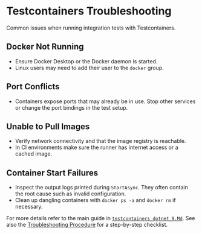 # Testcontainers Troubleshooting

Common issues when running integration tests with Testcontainers.

## Docker Not Running
- Ensure Docker Desktop or the Docker daemon is started.
- Linux users may need to add their user to the `docker` group.

## Port Conflicts
- Containers expose ports that may already be in use. Stop other services or
  change the port bindings in the test setup.

## Unable to Pull Images
- Verify network connectivity and that the image registry is reachable.
- In CI environments make sure the runner has internet access or a cached image.

## Container Start Failures
- Inspect the output logs printed during `StartAsync`. They often contain the
  root cause such as invalid configuration.
- Clean up dangling containers with `docker ps -a` and `docker rm` if necessary.

For more details refer to the main guide in
[`testcontainers_dotnet_9.Md`](testcontainers_dotnet_9.Md).
See also the [Troubleshooting Procedure](testcontainers_troubleshooting_procedure.md) for a step-by-step checklist.
